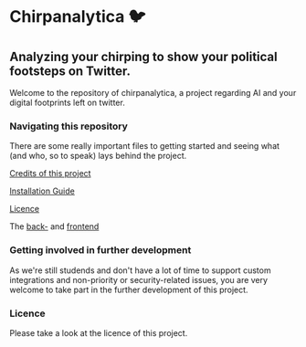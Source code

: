 # Chirpanalytica 🐦
## Analyzing your chirping to show your political footsteps on Twitter.
Welcome to the repository of chirpanalytica, a project regarding AI and your digital footprints left on twitter.
### Navigating this repository
There are some really important files to getting started and seeing what (and who, so to speak) lays behind the project.

[Credits of this project](CREDITS.md)

[Installation Guide](installation.md)

[Licence](LICENSE)

The [back-](backend/) and [frontend](frontend/)

### Getting involved in further development
As we're still studends and don't have a lot of time to support custom integrations and non-priority or security-related issues, you are very welcome to take part in the further development of this project.
### Licence
Please take a look at the licence of this project.
